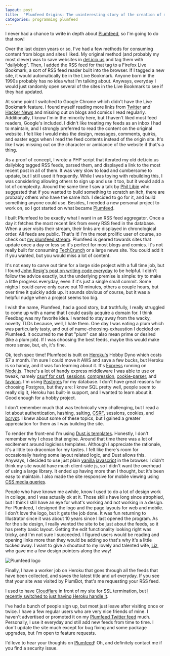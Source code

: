 ```yaml
---
layout: post
title:  "Plumfeed Origins: The uninteresting story of the creation of my simple RSS feed aggregator"
categories: programming plumfeed
---
```


I never had a chance to write in depth about [Plumfeed](https://plumfeed.com), so I'm going to do that now!

Over the last dozen years or so, I've had a few methods for consuming content from blogs and sites I liked. My original method (and probably my most clever) was to save websites in [del.icio.us](https://del.icio.us) and tag them with "dailyblog". Then, I added the RSS feed for that tag to a Firefox Live Bookmark, a sort of RSS feed reader built into the browser. If I tagged a new site, it would automatically be in the Live Bookmark. Anyone born in the 1990s probably has no idea what I'm talking about. Anyways, everyday I would just randomly open several of the sites in the Live Bookmark to see if they had updated.

At some point I switched to Google Chrome which didn't have the Live Bookmark feature. I found myself reading more links from [Twitter](https://twitter.com) and [Hacker News](https://news.ycombinator.com) and missing out on blogs and comics I read regularly. Additionally, I know I'm in the minority here, but I haven't liked most feed readers, Google's included. I didn't like treating my feeds as an inbox I had to maintain, and I strongly preferred to read the content on the original website. I felt like I would miss the design, messages, comments, quirks, and easter eggs when I read the feed contents instead of the origin site. It's like I was missing out on the character or ambiance of the website if that's a thing.

As a proof of concept, I wrote a PHP script that iterated my old del.icio.us dailyblog tagged RSS feeds, parsed them, and displayed a link to the most recent post in all of them. It was very slow to load and cumbersome to update, but I still used it frequently. While I was toying with rebuilding this, I was considering allowing others to sign up and use it too, but it would add a lot of complexity. Around the same time I saw a talk by [Phil Libin](https://en.wikipedia.org/wiki/Phil_Libin) who suggested that if you wanted to build something to scratch an itch, there are probably others who have the same itch. I decided to go for it, and build something anyone could use. Besides, I needed a new personal project to work on, so I got started on what became [Plumfeed](https://plumfeed.com).

I built Plumfeed to be exactly what I want in an RSS feed aggregator. Once a day it fetches the most recent link from every RSS feed in the database. When a user visits their stream, their links are displayed in chronological order. All feeds are public. That's it! I'm the most prolific user of course, so check out [my plumfeed stream](https://plumfeed.com/jon). Plumfeed is geared towards sites that update once a day or less so it's perfect for most blogs and comics. It's not really built for consuming [TechCrunch](https://techcrunch.com) or a large news site. You could add it if you wanted, but you would miss a lot of content.

It's not easy to carve out time for a large side project with a full time job, but I found [John Resig's post on writing code everyday](http://ejohn.org/blog/write-code-every-day/) to be helpful. I didn't follow the advice exactly, but the underlying premise is simple: try to make a little progress everyday, even if it's just a single small commit. Some nights I could carve only carve out 10 minutes, others a couple hours, but over time it quickly adds up. It sounds obvious of course, but it was a helpful nudge when a project seems too big.

I wish the name, Plumfeed, had a good story, but truthfully, I really struggled to come up with a name that I could easily acquire a domain for. I think Feedbag was my favorite idea. I wanted to stay away from the wacky, novelty TLDs because, well, I hate them. One day I was eating a plum which was particularly tasty, and out of name-choosing-exhaustion I decided on Plumfeed. It occurred to me that "plum" can also mean prime or desired (like a plum job). If I was choosing the best feeds, maybe this would make more sense, but, eh, it's fine.

Ok, tech spec time! Plumfeed is built on [Heroku's](https://heroku.com) Hobby Dyno which costs $7 a month. I'm sure I could move it AWS and save a few bucks, but Heroku is so handy, and it was fun learning about it. It's [Express](https://expressjs.com/) running on [Node.js](https://nodejs.org/en/). There's a lot of handy express middleware I was able to use or tweak, namely [csurf for csrf](https://www.npmjs.com/package/csurf), [sessions](https://www.npmjs.com/package/express-session), [compression](https://www.npmjs.com/package/compression), [cookie-parser](https://www.npmjs.com/package/cookie-parser), and [favicon](https://www.npmjs.com/package/serve-favicon). I'm using [Postgres](https://www.postgresql.org/) for my database. I don't have great reasons for choosing Postgres, but they are: I know SQL pretty well, people seem to really dig it, Heroku has built-in support, and I wanted to learn about it. Good enough for a hobby project.

I don't remember much that was technically very challenging, but I read a lot about authentication, hashing, salting, [CSRF](https://www.owasp.org/index.php/Cross-Site_Request_Forgery_(CSRF)_Prevention_Cheat_Sheet), sessions, cookies, and [bcrypt](https://www.npmjs.com/package/bcrypt). I knew about some of these topics, but I gained a greater appreciation for them as I was building the site.

To render the front-end I'm using [Dust.js templates](https://dustjs.com). Honestly, I don't remember why I chose that engine. Around that time there was a lot of excitement around logicless templates. Although I appreciate the rationale, it's a little too draconian for my tastes. I felt like there's room for occasionally having some layout related logic, and Dust allows this. Anyways, I decided to use just plain [vanilla javascript](http://vanilla-js.com/) in the browser. I didn't think my site would have much client-side js, so I didn't want the overhead of using a large library. It ended up having more than I thought, but it's been easy to maintain. I also made the site responsive for mobile viewing using [CSS media queries](https://developer.mozilla.org/en-US/docs/Web/CSS/Media_Queries/Using_media_queries).

People who have known me awhile, know I used to do a lot of design work in college, and I was actually ok at it. Those skills have long since atrophied, but I think I still have an eye for what's working and not working in a design. For Plumfeed, I designed the logo and the page layouts for web and mobile. I don't love the logo, but it gets the job done. It was fun returning to Illustrator since it was about 10 years since I last opened the program. As for the site design, I really wanted the site to be just about the feeds, so it has pretty basic layout. Getting the edit functionality looking right was tricky, and I'm not sure I succeeded. I figured users would be reading and opening links more than they would be adding so that's why it's a little tucked away. I want to give a shoutout to my lovely and talented wife, [Liz](http://liznewmedia.com/), who gave me a few design pointers along the way!

![Plumfeed logo](https://plumfeed.com/img/plumlogo.png)

Finally, I have a worker job on Heroku that goes through all the feeds that have been collected, and saves the latest title and url everyday. If you see that your site was visited by PlumBot, that's me requesting your RSS feed.

I used to have [Cloudflare](https://cloudflare.com) in front of my site for SSL termination, but [I recently switched to just having Heroku handle it](/posts/heroku-ssl-and-a-free-cert-from-lets-encrypt).

I've had a bunch of people sign up, but most just leave after visiting once or twice. I have a few regular users who are very nice friends of mine. I haven't advertised or  promoted it on my [Plumfeed Twitter feed](https://twitter.com/plumfeed) much. Personally, I use it everyday and still add new feeds from time to time. I don't update the site much except for bug fixing and some package upgrades, but I'm open to feature requests.

I'd love to hear your thoughts on [Plumfeed](https://plumfeed.com)! Oh, and definitely contact me if you find a security issue.
